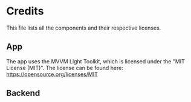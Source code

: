 # Credits

This file lists all the components and their respective licenses.

## App

The app uses the MVVM Light Toolkit, which is licensed under the "MIT License
(MIT)". The license can be found here:
https://opensource.org/licenses/MIT

## Backend
